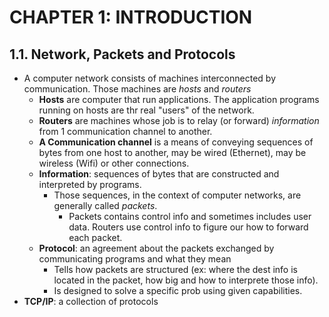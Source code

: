 # CHAPTER 1: INTRODUCTION

## 1.1. Network, Packets and Protocols
- A computer network consists of machines interconnected by communication. Those machines are *hosts* and *routers* 
  - **Hosts** are computer that run applications. The application programs running on hosts are thr real "users" of the network.
  - **Routers** are machines whose job is to relay (or forward) *information* from 1 communication channel to another.
  - **A Communication channel** is a means of conveying sequences of bytes from one host to another, may be wired (Ethernet), may be wireless (Wifi) or other connections.
  - **Information**: sequences of bytes that are constructed and interpreted by programs.
    - Those sequences, in the context of computer networks, are generally called *packets*.
      - Packets contains control info and sometimes includes user data. Routers use control info to figure our how to forward each packet.
  - **Protocol**: an agreement about the packets exchanged by communicating programs and what they mean
    - Tells how packets are structured (ex: where the dest info is located in the packet, how big and how to interprete those info).
    - Is designed to solve a specific prob using given capabilities.
- **TCP/IP**: a collection of protocols
         
  

  
